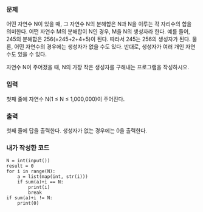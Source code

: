<h3>문제</h3>
어떤 자연수 N이 있을 때, 그 자연수 N의 분해합은 N과 N을 이루는 각 자리수의 합을 의미한다. 어떤 자연수 M의 분해합이 N인 경우, M을 N의 생성자라 한다. 예를 들어, 245의 분해합은 256(=245+2+4+5)이 된다. 따라서 245는 256의 생성자가 된다. 물론, 어떤 자연수의 경우에는 생성자가 없을 수도 있다. 반대로, 생성자가 여러 개인 자연수도 있을 수 있다.

자연수 N이 주어졌을 때, N의 가장 작은 생성자를 구해내는 프로그램을 작성하시오.

<h3>입력</h3>
첫째 줄에 자연수 N(1 ≤ N ≤ 1,000,000)이 주어진다.

<h3>출력</h3>
첫째 줄에 답을 출력한다. 생성자가 없는 경우에는 0을 출력한다.

<h3>내가 작성한 코드</h3>

```
N = int(input())
result = 0
for i in range(N):
    a = list(map(int, str(i)))
    if sum(a)+i == N:
        print(i)
        break
if sum(a)+i != N:
    print(0)
```
